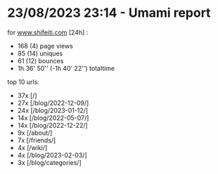 # 23/08/2023 23:14 - Umami report
for www.shifeiti.com [24h] :

 - 168 (4) page views
 - 85 (14) uniques
 - 61 (12) bounces
 - 1h 36' 50'' (-1h 40' 22'') totaltime


top 10 urls:
 - 37x [/]
 - 27x [/blog/2022-12-09/]
 - 24x [/blog/2023-01-12/]
 - 14x [/blog/2022-05-07/]
 - 14x [/blog/2022-12-22/]
 - 9x [/about/]
 - 7x [/friends/]
 - 4x [/wiki/]
 - 4x [/blog/2023-02-03/]
 - 3x [/blog/categories/]


